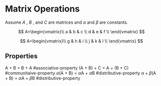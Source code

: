 # Matrix Operations

Assume *A* , *B* , and *C* are matrices and $\alpha$ and $\beta$ are constants.

$$
A=\begin{vmatrix}\\
a & b & c \\
d & e & f  \\
\end{vmatrix}
$$

$$
A=\begin{vmatrix}\\
g & h & i \\
j & k & l  \\
\end{vmatrix}
$$

## Properties

A + B = B + A #associative-property
(A + B) + C = A + (B + C) #communitaive-property
$\alpha$(A + B) = $\alpha$A + $\alpha$B #distributive-property
$\alpha + \beta$(A + B) = $\alpha$A + $\beta$B #distributive-property 

